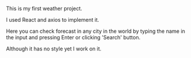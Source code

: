 This is my first weather project.

I used React and axios to implement it. 

Here you can check forecast in any city in the world by typing the name in the input and pressing Enter or clicking 'Search' button.

Although it has no style yet I work on it.
